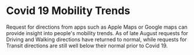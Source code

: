 # Covid 19 Mobility Trends

Request for directions from apps such as Apple Maps or Google maps can provide insight into people's mobility trends. As of late August requests for Driving and Walking directions have returned to normal, while requests for Transit directions are still well below their normal prior to Covid 19.